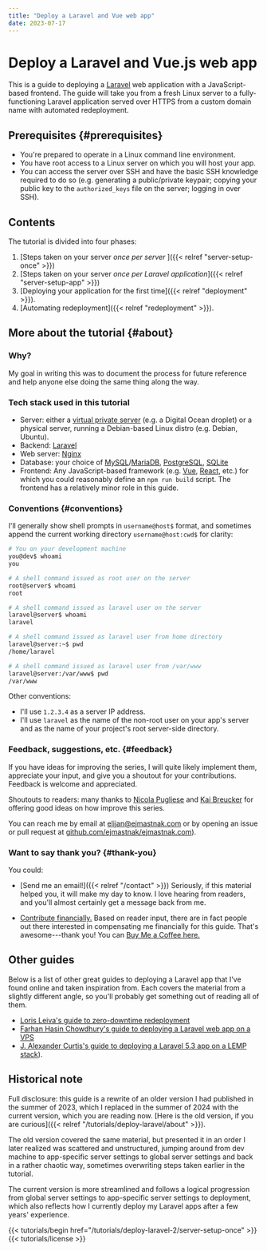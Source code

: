```yaml
---
title: "Deploy a Laravel and Vue web app"
date: 2023-07-17
---
```


# Deploy a Laravel and Vue.js web app

This is a guide to deploying a [Laravel](https://laravel.com/) web application with a JavaScript-based frontend.
The guide will take you from a fresh Linux server to a fully-functioning Laravel application served over HTTPS from a custom domain name with automated redeployment.

## Prerequisites {#prerequisites}

- You're prepared to operate in a Linux command line environment.
- You have root access to a Linux server on which you will host your app.
- You can access the server over SSH and have the basic SSH knowledge required to do so (e.g. generating a public/private keypair; copying your public key to the `authorized_keys` file on the server; logging in over SSH).

## Contents

The tutorial is divided into four phases:

1. [Steps taken on your server *once per server* ]({{< relref "server-setup-once" >}})
1. [Steps taken on your server *once per Laravel application*]({{< relref "server-setup-app" >}})
1. [Deploying your application for the first time]({{< relref "deployment" >}}).
1. [Automating redeployment]({{< relref "redeployment" >}}).

## More about the tutorial {#about}

### Why?

My goal in writing this was to document the process for future reference and help anyone else doing the same thing along the way.

### Tech stack used in this tutorial

- Server: either a [virtual private server](https://en.wikipedia.org/wiki/Virtual_private_server) (e.g. a Digital Ocean droplet) or a physical server, running a Debian-based Linux distro (e.g. Debian, Ubuntu).
- Backend: [Laravel](https://laravel.com/)
- Web server: [Nginx](https://www.nginx.com/)
- Database: your choice of [MySQL](https://www.mysql.com/)/[MariaDB](https://mariadb.org/), [PostgreSQL](https://www.postgresql.org/), [SQLite](https://www.sqlite.org/index.html)
- Frontend: Any JavaScript-based framework (e.g. [Vue](https://vuejs.org/), [React](https://react.dev/), etc.) for which you could reasonably define an `npm run build` script.
  The frontend has a relatively minor role in this guide.

### Conventions {#conventions}

I'll generally show shell prompts in `username@host$` format, and sometimes append the current working directory `username@host:cwd$` for clarity:

```bash
# You on your development machine
you@dev$ whoami
you

# A shell command issued as root user on the server
root@server$ whoami
root

# A shell command issued as laravel user on the server
laravel@server$ whoami
laravel

# A shell command issued as laravel user from home directory
laravel@server:~$ pwd
/home/laravel

# A shell command issued as laravel user from /var/www
laravel@server:/var/www$ pwd
/var/www
```

Other conventions:

- I'll use `1.2.3.4` as a server IP address.
- I'll use `laravel` as the name of the non-root user on your app's server and as the name of your project's root server-side directory.

### Feedback, suggestions, etc. {#feedback}

If you have ideas for improving the series, I will quite likely implement them, appreciate your input, and give you a shoutout for your contributions.
Feedback is welcome and appreciated.

Shoutouts to readers: many thanks to [Nicola Pugliese](http://www.nicolapugliese.com/) and [Kai Breucker](https://bonfireatnight.github.io/index.html) for offering good ideas on how improve this series.

You can reach me by email at [elijan@ejmastnak.com](mailto:elijan@ejmastnak.com) or by opening an issue or pull request at [github.com/ejmastnak/ejmastnak.com](https://github.com/ejmastnak/ejmastnak.com)).

### Want to say thank you? {#thank-you}

You could:

- [Send me an email!]({{< relref "/contact" >}})
  Seriously, if this material helped you, it will make my day to know.
  I love hearing from readers, and you'll almost certainly get a message back from me.

- [Contribute financially.](https://www.buymeacoffee.com/ejmastnak)
  Based on reader input, there are in fact people out there interested in compensating me financially for this guide.
  That's awesome---thank you!
  You can [Buy Me a Coffee here.](https://www.buymeacoffee.com/ejmastnak)

## Other guides

Below is a list of other great guides to deploying a Laravel app that I've found online and taken inspiration from.
Each covers the material from a slightly different angle, so you'll probably get something out of reading all of them.

- [Loris Leiva's guide to zero-downtime redeployment](https://lorisleiva.com/deploy-your-laravel-app-from-scratch/deploy-with-zero-downtime)
- [Farhan Hasin Chowdhury's guide to deploying a Laravel web app on a VPS](https://adevait.com/laravel/deploying-laravel-applications-virtual-private-servers)
- [J. Alexander Curtis's guide to deploying a Laravel 5.3 app on a LEMP stack](https://devmarketer.io/learn/deploy-laravel-5-app-lemp-stack-ubuntu-nginx/)).

## Historical note

Full disclosure: this guide is a rewrite of an older version I had published in the summer of 2023, which I replaced in the summer of 2024 with the current version, which you are reading now.
[Here is the old version, if you are curious]({{< relref "/tutorials/deploy-laravel/about" >}}).

The old version covered the same material, but presented it in an order I later realized was scattered and unstructured, jumping around from dev machine to app-specific server settings to global server settings and back in a rather chaotic way, sometimes overwriting steps taken earlier in the tutorial.

The current version is more streamlined and follows a logical progression from global server settings to app-specific server settings to deployment, which also reflects how I currently deploy my Laravel apps after a few years' experience.

<div class="my-8">
{{< tutorials/begin href="/tutorials/deploy-laravel-2/server-setup-once" >}}
</div>

<div class="mt-6">
  {{< tutorials/license >}}
<div>
